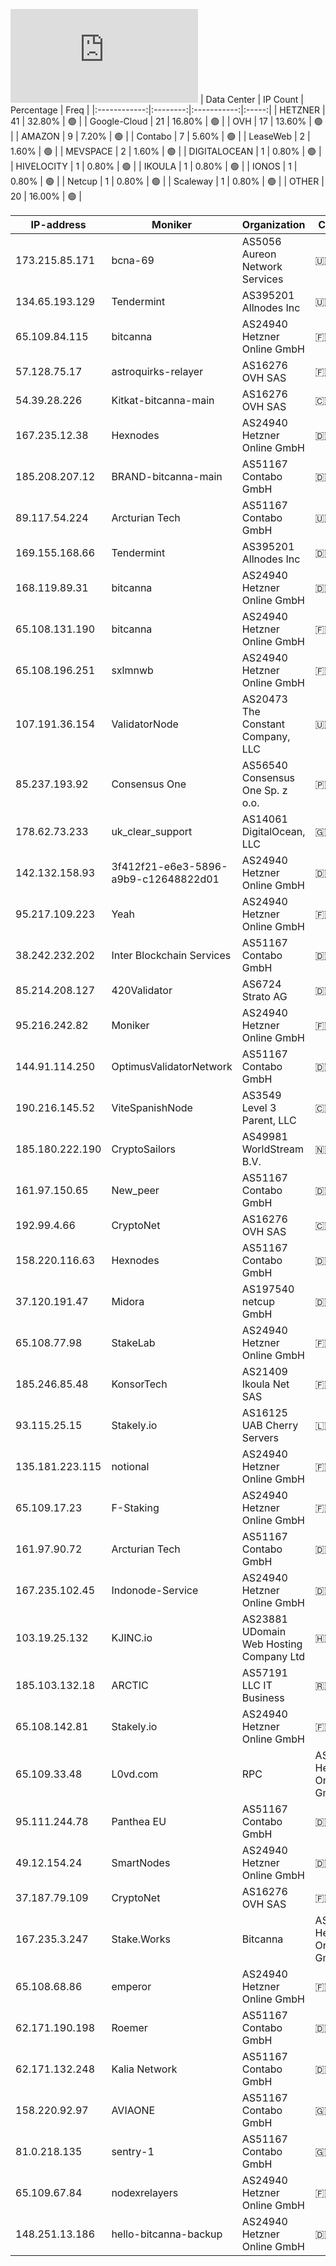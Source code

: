 ![Diagramm](https://github.com/obajay/StateSync-snapshots/blob/main/Projects/Bitcanna/1/README.md)
| Data Center | IP Count | Percentage | Freq |
|:------------:|:--------:|:-----------:|:-----:|
| HETZNER | 41 | 32.80% | 🟢 |
| Google-Cloud | 21 | 16.80% | 🟢 |
| OVH | 17 | 13.60% | 🟢 |
| AMAZON | 9 | 7.20% | 🟢 |
| Contabo | 7 | 5.60% | 🟢 |
| LeaseWeb | 2 | 1.60% | 🟢 |
| MEVSPACE | 2 | 1.60% | 🟢 |
| DIGITALOCEAN | 1 | 0.80% | 🟢 |
| HIVELOCITY | 1 | 0.80% | 🟢 |
| IKOULA | 1 | 0.80% | 🟢 |
| IONOS | 1 | 0.80% | 🟢 |
| Netcup | 1 | 0.80% | 🟢 |
| Scaleway | 1 | 0.80% | 🟢 |
| OTHER | 20 | 16.00% | 🟢 |

<!-- START_TABLE -->
| IP-address | Moniker | Organization | Country | City |
|-------------|---------|---------------|---------|------|
| 173.215.85.171 | bcna-69 | AS5056 Aureon Network Services | 🇺🇸 US | Waukee |
| 134.65.193.129 | Tendermint | AS395201 Allnodes Inc | 🇺🇸 US | Culver City |
| 65.109.84.115 | bitcanna | AS24940 Hetzner Online GmbH | 🇫🇮 FI | Helsinki |
| 57.128.75.17 | astroquirks-relayer | AS16276 OVH SAS | 🇫🇷 FR | Strasbourg |
| 54.39.28.226 | Kitkat-bitcanna-main | AS16276 OVH SAS | 🇨🇦 CA | Beauharnois |
| 167.235.12.38 | Hexnodes | AS24940 Hetzner Online GmbH | 🇩🇪 DE | Falkenstein |
| 185.208.207.12 | BRAND-bitcanna-main | AS51167 Contabo GmbH | 🇩🇪 DE | Düsseldorf |
| 89.117.54.224 | Arcturian Tech | AS51167 Contabo GmbH | 🇺🇸 US | Norfolk |
| 169.155.168.66 | Tendermint | AS395201 Allnodes Inc | 🇩🇪 DE | Frankfurt am Main |
| 168.119.89.31 | bitcanna | AS24940 Hetzner Online GmbH | 🇩🇪 DE | Falkenstein |
| 65.108.131.190 | bitcanna | AS24940 Hetzner Online GmbH | 🇫🇮 FI | Helsinki |
| 65.108.196.251 | sxlmnwb | AS24940 Hetzner Online GmbH | 🇫🇮 FI | Helsinki |
| 107.191.36.154 | ValidatorNode | AS20473 The Constant Company, LLC | 🇺🇸 US | Piscataway |
| 85.237.193.92 | Consensus One | AS56540 Consensus One Sp. z o.o. | 🇵🇱 PL | Warsaw |
| 178.62.73.233 | uk_clear_support | AS14061 DigitalOcean, LLC | 🇬🇧 GB | London |
| 142.132.158.93 | 3f412f21-e6e3-5896-a9b9-c12648822d01 | AS24940 Hetzner Online GmbH | 🇩🇪 DE | Falkenstein |
| 95.217.109.223 | Yeah | AS24940 Hetzner Online GmbH | 🇫🇮 FI | Tuusula |
| 38.242.232.202 | Inter Blockchain Services | AS51167 Contabo GmbH | 🇩🇪 DE | Düsseldorf |
| 85.214.208.127 | 420Validator | AS6724 Strato AG | 🇩🇪 DE | Berlin |
| 95.216.242.82 | Moniker | AS24940 Hetzner Online GmbH | 🇫🇮 FI | Helsinki |
| 144.91.114.250 | OptimusValidatorNetwork | AS51167 Contabo GmbH | 🇩🇪 DE | Nürnberg |
| 190.216.145.52 | ViteSpanishNode | AS3549 Level 3 Parent, LLC | 🇨🇱 CL | Santiago |
| 185.180.222.190 | CryptoSailors | AS49981 WorldStream B.V. | 🇳🇱 NL | Naaldwijk |
| 161.97.150.65 | New_peer | AS51167 Contabo GmbH | 🇩🇪 DE | Düsseldorf |
| 192.99.4.66 | CryptoNet | AS16276 OVH SAS | 🇨🇦 CA | Beauharnois |
| 158.220.116.63 | Hexnodes | AS51167 Contabo GmbH | 🇩🇪 DE | Düsseldorf |
| 37.120.191.47 | Midora | AS197540 netcup GmbH | 🇩🇪 DE | Nürnberg |
| 65.108.77.98 | StakeLab | AS24940 Hetzner Online GmbH | 🇫🇮 FI | Helsinki |
| 185.246.85.48 | KonsorTech | AS21409 Ikoula Net SAS | 🇫🇷 FR | Paris |
| 93.115.25.15 | Stakely.io | AS16125 UAB Cherry Servers | 🇱🇹 LT | Vilnius |
| 135.181.223.115 | notional | AS24940 Hetzner Online GmbH | 🇫🇮 FI | Tuusula |
| 65.109.17.23 | F-Staking | AS24940 Hetzner Online GmbH | 🇫🇮 FI | Helsinki |
| 161.97.90.72 | Arcturian Tech | AS51167 Contabo GmbH | 🇩🇪 DE | Munich |
| 167.235.102.45 | Indonode-Service | AS24940 Hetzner Online GmbH | 🇩🇪 DE | Falkenstein |
| 103.19.25.132 | KJINC.io | AS23881 UDomain Web Hosting Company Ltd | 🇭🇰 HK | Hong Kong |
| 185.103.132.18 | ARCTIC | AS57191 LLC IT Business | 🇷🇺 RU | Moscow |
| 65.108.142.81 | Stakely.io | AS24940 Hetzner Online GmbH | 🇫🇮 FI | Helsinki |
| 65.109.33.48 | L0vd.com | RPC | AS24940 Hetzner Online GmbH | 🇫🇮 FI | Helsinki |
| 95.111.244.78 | Panthea EU | AS51167 Contabo GmbH | 🇩🇪 DE | Frankfurt am Main |
| 49.12.154.24 | SmartNodes | AS24940 Hetzner Online GmbH | 🇩🇪 DE | Düsseldorf |
| 37.187.79.109 | CryptoNet | AS16276 OVH SAS | 🇫🇷 FR | Lille |
| 167.235.3.247 | Stake.Works | Bitcanna | AS24940 Hetzner Online GmbH | 🇩🇪 DE | Falkenstein |
| 65.108.68.86 | emperor | AS24940 Hetzner Online GmbH | 🇫🇮 FI | Helsinki |
| 62.171.190.198 | Roemer | AS51167 Contabo GmbH | 🇩🇪 DE | Frankfurt am Main |
| 62.171.132.248 | Kalia Network | AS51167 Contabo GmbH | 🇩🇪 DE | Nürnberg |
| 158.220.92.97 | AVIAONE | AS51167 Contabo GmbH | 🇬🇧 GB | Portsmouth |
| 81.0.218.135 | sentry-1 | AS51167 Contabo GmbH | 🇬🇧 GB | Portsmouth |
| 65.109.67.84 | nodexrelayers | AS24940 Hetzner Online GmbH | 🇫🇮 FI | Helsinki |
| 148.251.13.186 | hello-bitcanna-backup | AS24940 Hetzner Online GmbH | 🇩🇪 DE | Falkenstein |

<!-- END_TABLE -->